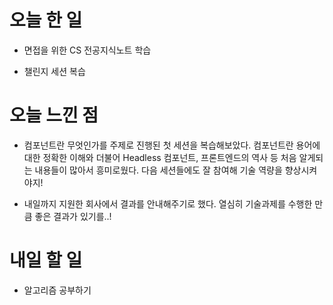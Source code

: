# 오늘 한 일

-   면접을 위한 CS 전공지식노트 학습

-   챌린지 세션 복습

# 오늘 느낀 점

-   컴포넌트란 무엇인가를 주제로 진행된 첫 세션을 복습해보았다. 컴포넌트란 용어에 대한 정확한 이해와 더불어 Headless 컴포넌트, 프론트엔드의 역사 등 처음 알게되는 내용들이 많아서 흥미로웠다. 다음 세션들에도 잘 참여해 기술 역량을 향상시켜야지!

-   내일까지 지원한 회사에서 결과를 안내해주기로 했다. 열심히 기술과제를 수행한 만큼 좋은 결과가 있기를..!

# 내일 할 일

-   알고리즘 공부하기

